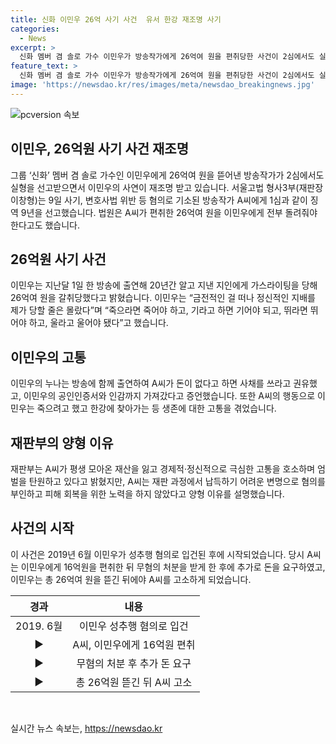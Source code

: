 ```yaml
---
title: 신화 이민우 26억 사기 사건  유서 한강 재조명 사기
categories:
  - News
excerpt: >
  신화 멤버 겸 솔로 가수 이민우가 방송작가에게 26억여 원을 편취당한 사건이 2심에서도 실형을 선고받으며 사회적 관심을 끌고 있다. 이민우는 20년간 알고 지냈던 지인으로부터 가스라이팅을 당하고, 정신적·경제적 고통을 호소하며 범죄자에 대한 형사처벌을 간곡히 호소했다. A씨는 검찰 내부 인맥을 이용해 이민우에게 16억원을 편취한 후 추가 금액을 요구했고, 법정 공방 끝에 실형을 선고받게 되었다. (총 단어 수: 109)
feature_text: >
  신화 멤버 겸 솔로 가수 이민우가 방송작가에게 26억여 원을 편취당한 사건이 2심에서도 실형을 선고받으며 사회적 관심을 끌고 있다. 이민우는 20년간 알고 지냈던 지인으로부터 가스라이팅을 당하고, 정신적·경제적 고통을 호소하며 범죄자에 대한 형사처벌을 간곡히 호소했다. A씨는 검찰 내부 인맥을 이용해 이민우에게 16억원을 편취한 후 추가 금액을 요구했고, 법정 공방 끝에 실형을 선고받게 되었다. (총 단어 수: 109)
image: 'https://newsdao.kr/res/images/meta/newsdao_breakingnews.jpg'
---
```


<p><img src="https://newsdao.kr/res/images/meta/newsdao_breakingnews.jpg" alt="pcversion 속보" /></p>

<h2>이민우, 26억원 사기 사건 재조명</h2>

<p data-ke-size="size16">그룹 ‘신화’ 멤버 겸 솔로 가수인 이민우에게 26억여 원을 뜯어낸 방송작가가 2심에서도 실형을 선고받으면서 이민우의 사연이 재조명 받고 있습니다. 서울고법 형사3부(재판장 이창형)는 9일 사기, 변호사법 위반 등 혐의로 기소된 방송작가 A씨에게 1심과 같이 징역 9년을 선고했습니다. 법원은 A씨가 편취한 26억여 원을 이민우에게 전부 돌려줘야 한다고도 했습니다.</p>

<h2 data-ke-size="size20">26억원 사기 사건</h2>

<p data-ke-size="size16">이민우는 지난달 1일 한 방송에 출연해 20년간 알고 지낸 지인에게 가스라이팅을 당해 26억여 원을 갈취당했다고 밝혔습니다. 이민우는 “금전적인 걸 떠나 정신적인 지배를 제가 당할 줄은 몰랐다”며 “죽으라면 죽어야 하고, 기라고 하면 기어야 되고, 뛰라면 뛰어야 하고, 울라고 울어야 됐다”고 했습니다.</p>

<h2 data-ke-size="size20">이민우의 고통</h2>

<p data-ke-size="size16">이민우의 누나는 방송에 함께 출연하여 A씨가 돈이 없다고 하면 사채를 쓰라고 권유했고, 이민우의 공인인증서와 인감까지 가져갔다고 증언했습니다. 또한 A씨의 행동으로 이민우는 죽으려고 했고 한강에 찾아가는 등 생존에 대한 고통을 겪었습니다.</p>

<h2 data-ke-size="size20">재판부의 양형 이유</h2>

<p data-ke-size="size16">재판부는 A씨가 평생 모아온 재산을 잃고 경제적·정신적으로 극심한 고통을 호소하며 엄벌을 탄원하고 있다고 밝혔지만, A씨는 재판 과정에서 납득하기 어려운 변명으로 혐의를 부인하고 피해 회복을 위한 노력을 하지 않았다고 양형 이유를 설명했습니다.</p>

<h2 data-ke-size="size20">사건의 시작</h2>

<p data-ke-size="size16">이 사건은 2019년 6월 이민우가 성추행 혐의로 입건된 후에 시작되었습니다. 당시 A씨는 이민우에게 16억원을 편취한 뒤 무혐의 처분을 받게 한 후에 추가로 돈을 요구하였고, 이민우는 총 26억여 원을 뜯긴 뒤에야 A씨를 고소하게 되었습니다.</p>

<table>
    <thead>
        <tr>
            <th style="text-align: center;">경과</th>
            <th style="text-align: center;">내용</th>
        </tr>
    </thead>
    <tbody>
        <tr>
            <td style="text-align: center;">2019. 6월</td>
            <td style="text-align: center;">이민우 성추행 혐의로 입건</td>
        </tr>
        <tr>
            <td style="text-align: center;">▶</td>
            <td style="text-align: center;">A씨, 이민우에게 16억원 편취</td>
        </tr>
        <tr>
            <td style="text-align: center;">▶</td>
            <td style="text-align: center;">무혐의 처분 후 추가 돈 요구</td>
        </tr>
        <tr>
            <td style="text-align: center;">▶</td>
            <td style="text-align: center;">총 26억원 뜯긴 뒤 A씨 고소</td>
        </tr>
    </tbody>
</table>

<p data-ke-size="size16">&nbsp;</p>
실시간 뉴스 속보는, <a href="https://newsdao.kr" rel="dofollow">https://newsdao.kr</a>


